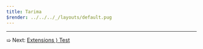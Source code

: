 ```yaml
---
title: Tarima
$render: ../../../_/layouts/default.pug
---
```


---

➯ Next: [Extensions &rangle; Test](./docs/extensions/test)
